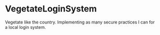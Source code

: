 # VegetateLoginSystem
Vegetate like the country. Implementing as many secure practices I can for a local login system.
